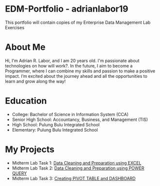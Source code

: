# EDM-Portfolio - adrianlabor19
This portfolio will contain copies of my Enterprise Data Management Lab Exercises
# About Me
Hi, I'm Adrian R. Labor, and I am 20 years old. I'm passionate about technologies on how will work?. In the future, I aim to become a Programmer, where I can combine my skills and passion to make a positive impact. I’m excited about the journey ahead and all the opportunities to learn and grow along the way!


# Education
- College: Bachelor of Science in Information System (CCA)
- Senior High School: Accountancy, Business, and Management (TIS)
- High School: Pulung Bulu Integrated School
- Elementary: Pulung Bulu Integrated School
# My Projects
- Midterm Lab Task 1: [Data Cleaning and Preparation using EXCEL](Midterm%20Lab%20Task%201/README.md)
- Midterm Lab Task 2: [Data Cleaning and Preparation using POWER QUERY](https://github.com/adrianlabor19/adrianlabor19/blob/main/Midterm%20Task%202/README.md)
- Midterm Lab Task 3: [Creating PIVOT TABLE and DASHBOARD](https://github.com/adrianlabor19/adrianlabor19/tree/67e38a6435763f1896e0ec1d907be53bf500b021/Midterm%20Task%203)
